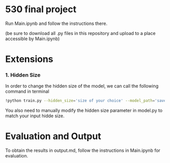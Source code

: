 # 530 final project

Run Main.ipynb and follow the instructions there.

(be sure to download all .py files in this repository and upload to a place accessible by Main.ipynb)


# Extensions

### 1. Hidden Size
In order to change the hidden size of the model, we can call the following command in terminal 
```sh
!python train.py --hidden_size='size of your choice' --model_path='saved_models'
```
You also need to manually modify the hidden size parameter in model.py to match your input hidde size.


# Evaluation and Output

To obtain the results in output.md, follow the instructions in Main.ipynb for evaluation.

